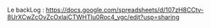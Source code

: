 Le backLog : https://docs.google.com/spreadsheets/d/107zH8CCtv-8UrXCwZcOvZcOxlaiCTWHTIu0Roc4_ygc/edit?usp=sharing 
